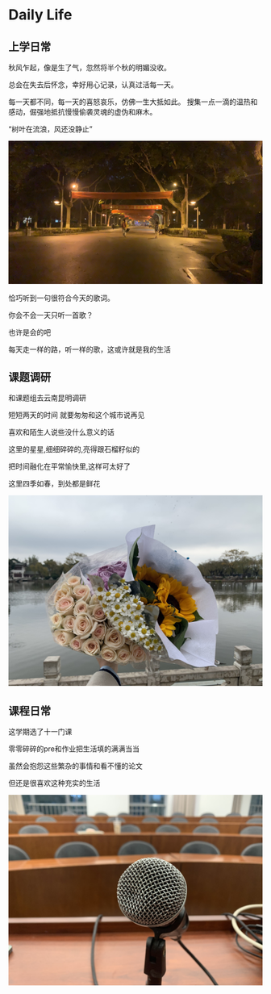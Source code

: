 # Daily Life



 ## 上学日常

秋风乍起，像是生了气，忽然将半个秋的明媚没收。

总会在失去后怀念，幸好用心记录，认真过活每一天。

每一天都不同，每一天的喜怒哀乐，仿佛一生大抵如此。
搜集一点一滴的温热和感动，倔强地抵抗慢慢偷袭灵魂的虚伪和麻木。

“树叶在流浪，风还没静止”

![NJU](../math/image/NJU.JPG)

恰巧听到一句很符合今天的歌词。

你会不会一天只听一首歌？

也许是会的吧

每天走一样的路，听一样的歌，这或许就是我的生活

## 课题调研
和课题组去云南昆明调研

短短两天的时间 就要匆匆和这个城市说再见

喜欢和陌生人说些没什么意义的话

这里的星星,细细碎碎的,亮得跟石榴籽似的

把时间融化在平常愉快里,这样可太好了

这里四季如春，到处都是鲜花

![flower](../math/image/flower.JPG)

## 课程日常

这学期选了十一门课

零零碎碎的pre和作业把生活填的满满当当

虽然会抱怨这些繁杂的事情和看不懂的论文

但还是很喜欢这种充实的生活

![classroom](../math/image/classroom.JPG)